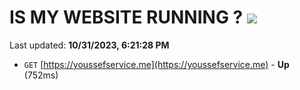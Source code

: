 # IS MY WEBSITE RUNNING ? [![](https://img.shields.io/static/v1?label=Sponsor&message=%E2%9D%A4&logo=GitHub&color=%23fe8e86)](https://github.com/sponsors/<username>)

Last updated: **10/31/2023, 6:21:28 PM**

- `GET` [https://youssefservice.me](https://youssefservice.me) - **Up** (752ms)
